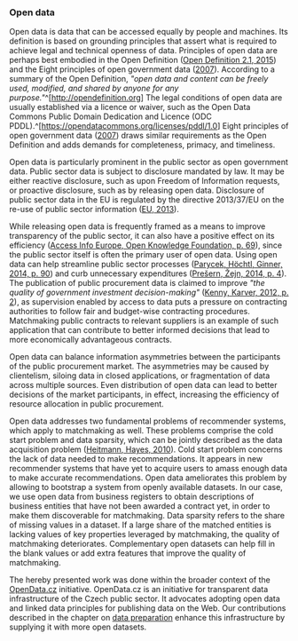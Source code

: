 ### Open data

Open data is data that can be accessed equally by people and machines.
Its definition is based on grounding principles that assert what is required to achieve legal and technical openness of data.
Principles of open data are perhaps best embodied in the Open Definition ([Open Definition 2.1,               2015](#OpenDefinition2015)) and the Eight principles of open government data ([2007](#8principles2007)).
According to a summary of the Open Definition, *"open data and content can be freely used, modified, and shared by anyone for any purpose."*^[<http://opendefinition.org>]
The legal conditions of open data are usually established via a licence or waiver, such as the Open Data Commons Public Domain Dedication and Licence (ODC PDDL).^[<https://opendatacommons.org/licenses/pddl/1.0>]
Eight principles of open government data ([2007](#8principles2007)) draws similar requirements as the Open Definition and adds demands for completeness, primacy, and timeliness.

Open data is particularly prominent in the public sector as open government data.
Public sector data is subject to disclosure mandated by law.
It may be either reactive disclosure, such as upon Freedom of Information requests, or proactive disclosure, such as by releasing open data. 
Disclosure of public sector data in the EU is regulated by the directive 2013/37/EU on the re-use of public sector information ([EU, 2013](#EU2013)).

While releasing open data is frequently framed as a means to improve transparency of the public sector, it can also have a positive effect on its efficiency ([Access Info Europe, Open Knowledge Foundation, p. 69](#AccessInfoEurope2011)), since the public sector itself is often the primary user of open data.
Using open data can help streamline public sector processes ([Parycek, Höchtl, Ginner, 2014, p. 90](#Parycek2014)) and curb unnecessary expenditures ([Prešern, Žejn, 2014, p. 4](#Presern2014)).
The publication of public procurement data is claimed to improve *"the quality of government investment decision-making"* ([Kenny, Karver, 2012, p. 2](#Kenny2012)), as supervision enabled by access to data puts a pressure on contracting authorities to follow fair and budget-wise contracting procedures.
Matchmaking public contracts to relevant suppliers is an example of such application that can contribute to better informed decisions that lead to more economically advantageous contracts.

Open data can balance information asymmetries between the participants of the public procurement market.
The asymmetries may be caused by clientelism, siloing data in closed applications, or fragmentation of data across multiple sources.
Even distribution of open data can lead to better decisions of the market participants, in effect, increasing the efficiency of resource allocation in public procurement.

Open data addresses two fundamental problems of recommender systems, which apply to matchmaking as well.
These problems comprise the cold start problem and data sparsity, which can be jointly described as the data acquisition problem ([Heitmann, Hayes, 2010](#Heitmann2010)).
Cold start problem concerns the lack of data needed to make recommendations.
It appears in new recommender systems that have yet to acquire users to amass enough data to make accurate recommendations.
Open data ameliorates this problem by allowing to bootstrap a system from openly available datasets.
In our case, we use open data from business registers to obtain descriptions of business entities that have not been awarded a contract yet, in order to make them discoverable for matchmaking.
Data sparsity refers to the share of missing values in a dataset. 
If a large share of the matched entities is lacking values of key properties leveraged by matchmaking, the quality of matchmaking deteriorates.
Complementary open datasets can help fill in the blank values or add extra features that improve the quality of matchmaking.

The hereby presented work was done within the broader context of the [OpenData.cz](http://opendata.cz) initiative.
OpenData.cz is an initiative for transparent data infrastructure of the Czech public sector.
It advocates adopting open data and linked data principles for publishing data on the Web.
Our contributions described in the chapter on [data preparation](#data-preparation) enhance this infrastructure by supplying it with more open datasets.

